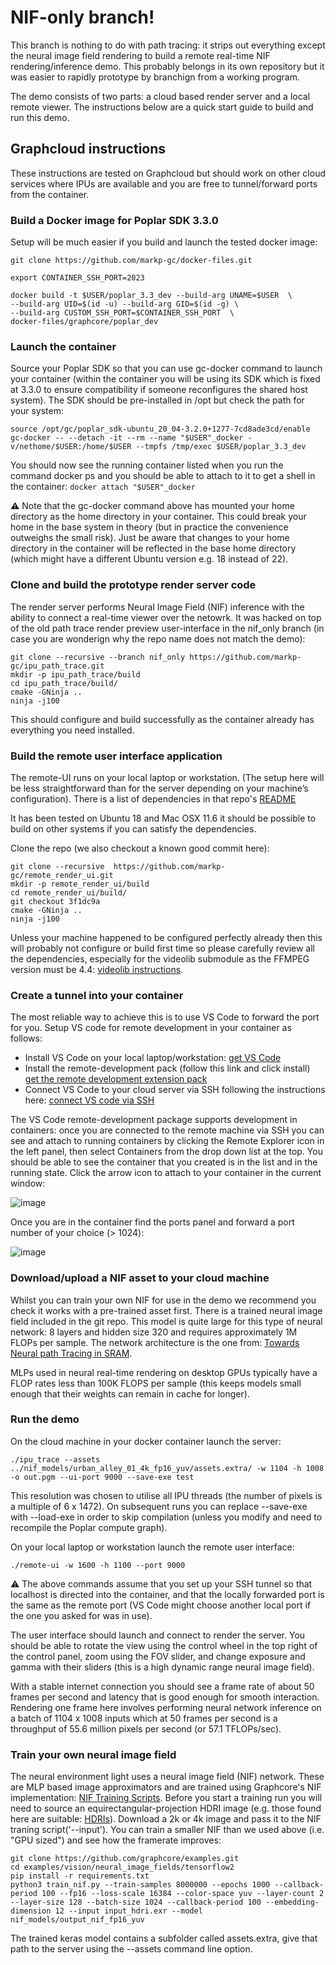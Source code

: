 # NIF-only branch!

This branch is nothing to do with path tracing: it strips out everything except the neural image field rendering to build a remote real-time NIF rendering/inference demo. This probably belongs in its own repository but it was easier to rapidly prototype by branchign from a working program.

The demo consists of two parts: a cloud based render server and a local remote viewer. The instructions below are a quick start guide to build and run this demo.

## Graphcloud instructions

These instructions are tested on Graphcloud but should work on other cloud services where IPUs are available and you are free to tunnel/forward ports from the container.

### Build a Docker image for Poplar SDK 3.3.0

Setup will be much easier if you build and launch the tested docker image:

```
git clone https://github.com/markp-gc/docker-files.git

export CONTAINER_SSH_PORT=2023

docker build -t $USER/poplar_3.3_dev --build-arg UNAME=$USER  \
--build-arg UID=$(id -u) --build-arg GID=$(id -g) \
--build-arg CUSTOM_SSH_PORT=$CONTAINER_SSH_PORT  \
docker-files/graphcore/poplar_dev
```

### Launch the container

Source your Poplar SDK so that you can use gc-docker command to launch your container (within the container you will be using its SDK which is fixed at 3.3.0 to ensure compatibility if someone reconfigures the shared host system). The SDK should be pre-installed in /opt but check the path for your system:

```
source /opt/gc/poplar_sdk-ubuntu_20_04-3.2.0+1277-7cd8ade3cd/enable
gc-docker -- --detach -it --rm --name "$USER"_docker -v/nethome/$USER:/home/$USER --tmpfs /tmp/exec $USER/poplar_3.3_dev
```

You should now see the running container listed when you run the command docker ps and you should be able to attach to it to get a shell in the container: `docker attach "$USER"_docker`

:warning: Note that the gc-docker command above has mounted your home directory as the home directory in your container. This could break your home in the base system in theory (but in practice the convenience outweighs the small risk). Just be aware that changes to your home directory in the container will be reflected in the base home directory (which might have a different Ubuntu version e.g. 18 instead of 22).

### Clone and build the prototype render server code

The render server performs Neural Image Field (NIF) inference with the ability to connect a real-time viewer over the netowrk. It was hacked on top of the old path trace render preview user-interface in the nif_only branch (in case you are wonderign why the repo name does not match the demo):

```
git clone --recursive --branch nif_only https://github.com/markp-gc/ipu_path_trace.git
mkdir -p ipu_path_trace/build
cd ipu_path_trace/build/
cmake -GNinja ..
ninja -j100
```

This should configure and build successfully as the container already has everything you need installed.

### Build the remote user interface application

The remote-UI runs on your local laptop or workstation. (The setup here will be less straightforward than for the server depending on your machine’s configuration). There is a list of dependencies in that repo's [README](https://github.com/markp-gc/remote_render_ui#dependencies)

It has been tested on Ubuntu 18 and Mac OSX 11.6 it should be possible to build on other systems if you can satisfy the dependencies.

Clone the repo (we also checkout a known good commit here):

```
git clone --recursive  https://github.com/markp-gc/remote_render_ui.git
mkdir -p remote_render_ui/build
cd remote_render_ui/build/
git checkout 3f1dc9a
cmake -GNinja ..
ninja -j100
```

Unless your machine happened to be configured perfectly already then this will probably not configure or build first time so please carefully review all the dependencies, especially for the videolib submodule as the FFMPEG version must be 4.4: [videolib instructions](https://github.com/markp-gc/videolib#installing-dependencies).

### Create a tunnel into your container

The most reliable way to achieve this is to use VS Code to forward the port for you. Setup VS code for remote development in your container as follows:
- Install VS Code on your local laptop/workstation: [get VS Code](https://code.visualstudio.com)
- Install the remote-development pack (follow this link and click install) [get the remote development extension pack](https://marketplace.visualstudio.com/items?itemName=ms-vscode-remote.vscode-remote-extensionpack)
- Connect VS Code to your cloud server via SSH following the instructions here: [connect VS code via SSH](https://code.visualstudio.com/docs/remote/ssh)

The VS Code remote-development package supports development in containers: once you are connected to the remote machine via SSH you can see and attach to running containers by clicking the Remote Explorer icon in the left panel, then select Containers from the drop down list at the top. You should be able to see the container that you created is in the list and in the running state. Click the arrow icon to attach to your container in the current window:

![image](https://github.com/markp-gc/ipu_path_trace/assets/65598182/d7813be1-d72a-4482-ba51-b338a77276c8)

Once you are in the container find the ports panel and forward a port number of your choice (> 1024):

![image](https://github.com/markp-gc/ipu_path_trace/assets/65598182/7405e3bc-5f39-4775-9b12-f1fdf7f031df)

### Download/upload a NIF asset to your cloud machine

Whilst you can train your own NIF for use in the demo we recommend you check it works with a pre-trained asset first. There is a trained neural image field included in the git repo. This model is quite large for this type of neural network: 8 layers and hidden size 320 and requires approximately 1M FLOPs per sample. The network architecture is the one from: [Towards Neural path Tracing in SRAM](https://arxiv.org/abs/2305.20061).

MLPs used in neural real-time rendering on desktop GPUs typically have a FLOP rates less than 100K FLOPS per sample (this keeps models small enough that their weights can remain in cache for longer).

### Run the demo

On the cloud machine in your docker container launch the server:

```
./ipu_trace --assets ../nif_models/urban_alley_01_4k_fp16_yuv/assets.extra/ -w 1104 -h 1008 -o out.pgm --ui-port 9000 --save-exe test
```

This resolution was chosen to utilise all IPU threads (the number of pixels is a multiple of 6 x 1472). On subsequent runs you can replace --save-exe with --load-exe in order to skip compilation (unless you modify and need to recompile the Poplar compute graph).

On your local laptop or workstation launch the remote user interface:

```
./remote-ui -w 1600 -h 1100 --port 9000
```

:warning: The above commands assume that you set up your SSH tunnel so that localhost is directed into the container, and that the locally forwarded port is the same as the remote port (VS Code might choose another local port if the one you asked for was in use).

The user interface should launch and connect to render the server. You should be able to rotate the view using the control wheel in the top right of the control panel, zoom using the FOV slider, and change exposure and gamma with their sliders (this is a high dynamic range neural image field).

With a stable internet connection you should see a frame rate of about 50 frames per second and latency that is good enough for smooth interaction. Rendering one frame here involves performing neural network inference on a batch of 1104 x 1008 inputs which at 50 frames per second is a throughput of 55.6 million pixels per second (or 57.1 TFLOPs/sec).

### Train your own neural image field

The neural environment light uses a neural image field (NIF) network. These are MLP based image approximators and are trained using Graphcore's NIF implementation: [NIF Training Scripts](https://github.com/graphcore/examples/tree/master/vision/neural_image_fields/tensorflow2). Before you start a training run you will need to source an equirectangular-projection HDRI image (e.g. those found here are suitable: [HDRIs](https://polyhaven.com/hdris)). Download a 2k or 4k image and pass it to the NIF traning script('--input'). You can train a smaller NIF than we used above (i.e. "GPU sized") and see how the framerate improves:

```
git clone https://github.com/graphcore/examples.git
cd examples/vision/neural_image_fields/tensorflow2
pip install -r requirements.txt
python3 train_nif.py --train-samples 8000000 --epochs 1000 --callback-period 100 --fp16 --loss-scale 16384 --color-space yuv --layer-count 2 --layer-size 128 --batch-size 1024 --callback-period 100 --embedding-dimension 12 --input input_hdri.exr --model nif_models/output_nif_fp16_yuv
```

The trained keras model contains a subfolder called assets.extra, give that path to the server using the --assets command line option.
